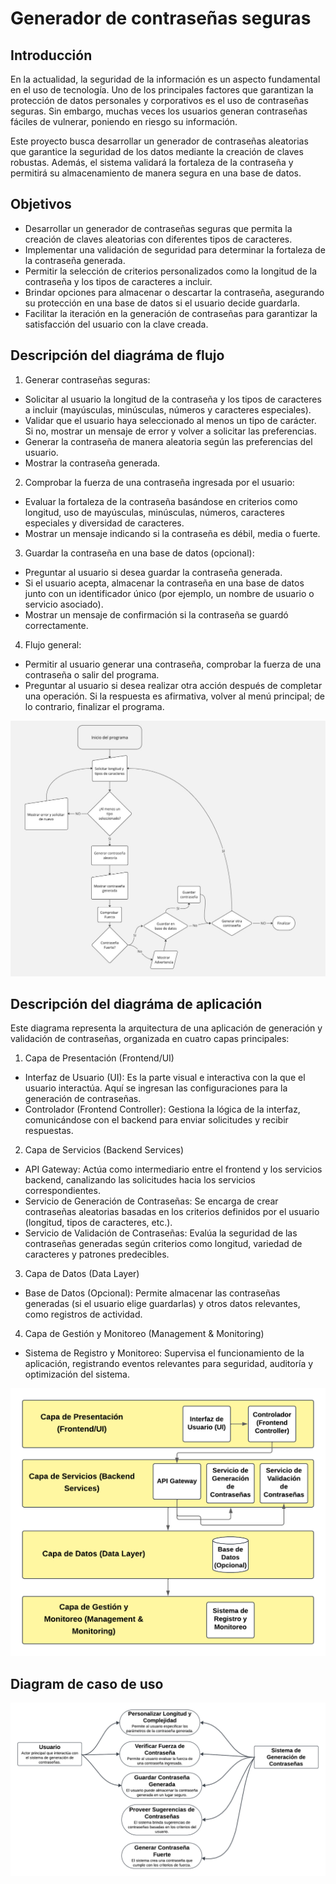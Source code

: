 #  Generador de contraseñas seguras
## Introducción

En la actualidad, la seguridad de la información es un aspecto fundamental en el uso de tecnología. Uno de los principales factores que garantizan la protección de datos personales y corporativos es el uso de contraseñas seguras. Sin embargo, muchas veces los usuarios generan contraseñas fáciles de vulnerar, poniendo en riesgo su información.

Este proyecto busca desarrollar un generador de contraseñas aleatorias que garantice la seguridad de los datos mediante la creación de claves robustas. Además, el sistema validará la fortaleza de la contraseña y permitirá su almacenamiento de manera segura en una base de datos.

## Objetivos

- Desarrollar un generador de contraseñas seguras que permita la creación de claves aleatorias con diferentes tipos de caracteres.
- Implementar una validación de seguridad para determinar la fortaleza de la contraseña generada.
- Permitir la selección de criterios personalizados como la longitud de la contraseña y los tipos de caracteres a incluir.
- Brindar opciones para almacenar o descartar la contraseña, asegurando su protección en una base de datos si el usuario decide guardarla.
- Facilitar la iteración en la generación de contraseñas para garantizar la satisfacción del usuario con la clave creada.

## Descripción del diagráma de flujo

1. Generar contraseñas seguras:
- Solicitar al usuario la longitud de la contraseña y los tipos de caracteres a incluir (mayúsculas, minúsculas, números y caracteres especiales).
- Validar que el usuario haya seleccionado al menos un tipo de carácter. Si no, mostrar un mensaje de error y volver a solicitar las preferencias.
- Generar la contraseña de manera aleatoria según las preferencias del usuario.
- Mostrar la contraseña generada.
  
2. Comprobar la fuerza de una contraseña ingresada por el usuario:
- Evaluar la fortaleza de la contraseña basándose en criterios como longitud, uso de mayúsculas, minúsculas, números, caracteres especiales y diversidad de caracteres.
- Mostrar un mensaje indicando si la contraseña es débil, media o fuerte.
  
3. Guardar la contraseña en una base de datos (opcional):
- Preguntar al usuario si desea guardar la contraseña generada.
- Si el usuario acepta, almacenar la contraseña en una base de datos junto con un identificador único (por ejemplo, un nombre de usuario o servicio asociado).
- Mostrar un mensaje de confirmación si la contraseña se guardó correctamente.

4. Flujo general:
- Permitir al usuario generar una contraseña, comprobar la fuerza de una contraseña o salir del programa.
- Preguntar al usuario si desea realizar otra acción después de completar una operación. Si la respuesta es afirmativa, volver al menú principal; de lo contrario, finalizar el programa.

<img src="https://github.com/easalazarp/secure-password-generator/blob/main/assets/Diagrama%20de%20flujo.jpg" />

## Descripción del diagráma de aplicación

Este diagrama representa la arquitectura de una aplicación de generación y validación de contraseñas, organizada en cuatro capas principales:

1. Capa de Presentación (Frontend/UI)
- Interfaz de Usuario (UI): Es la parte visual e interactiva con la que el usuario interactúa. Aquí se ingresan las configuraciones para la generación de contraseñas.
- Controlador (Frontend Controller): Gestiona la lógica de la interfaz, comunicándose con el backend para enviar solicitudes y recibir respuestas.
2. Capa de Servicios (Backend Services)
- API Gateway: Actúa como intermediario entre el frontend y los servicios backend, canalizando las solicitudes hacia los servicios correspondientes.
- Servicio de Generación de Contraseñas: Se encarga de crear contraseñas aleatorias basadas en los criterios definidos por el usuario (longitud, tipos de caracteres, etc.).
- Servicio de Validación de Contraseñas: Evalúa la seguridad de las contraseñas generadas según criterios como longitud, variedad de caracteres y patrones predecibles.
3. Capa de Datos (Data Layer)
- Base de Datos (Opcional): Permite almacenar las contraseñas generadas (si el usuario elige guardarlas) y otros datos relevantes, como registros de actividad.
4. Capa de Gestión y Monitoreo (Management & Monitoring)
- Sistema de Registro y Monitoreo: Supervisa el funcionamiento de la aplicación, registrando eventos relevantes para seguridad, auditoría y optimización del sistema.
<img src="https://github.com/easalazarp/secure-password-generator/blob/main/assets/Diagrama%20de%20arquitectura%20de%20aplicacio%CC%81n.png" />

## Diagram de caso de uso
<img src="https://github.com/easalazarp/secure-password-generator/blob/main/assets/Diagrama%20de%20uso.png" />
